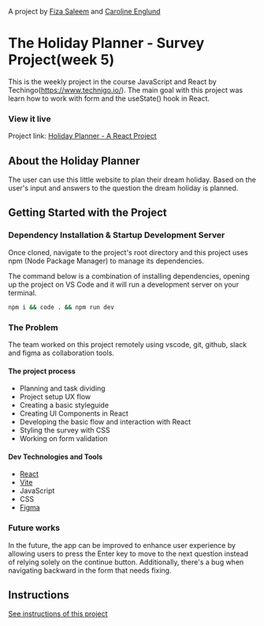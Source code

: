 A project by [Fiza Saleem](https://github.com/filzasaleem) and [Caroline Englund](https://github.com/carrocarrocarro/)


# The Holiday Planner - Survey Project(week 5)

This is the weekly project in the course JavaScript and React by Techingo(https://www.technigo.io/). The main goal with this project was learn how to work with form and the useState() hook in React. 

### View it live

Project link: [Holiday Planner - A React Project](https://our-survey-project.netlify.app/)

## About the Holiday Planner

The user can use this little website to plan their dream holiday. Based on the user's input and answers to the question the dream holiday is planned. 


## Getting Started with the Project

### Dependency Installation & Startup Development Server

Once cloned, navigate to the project's root directory and this project uses npm (Node Package Manager) to manage its dependencies.

The command below is a combination of installing dependencies, opening up the project on VS Code and it will run a development server on your terminal.

```bash
npm i && code . && npm run dev
```

### The Problem

The team worked on this project remotely using vscode, git, github, slack and figma as collaboration tools. 

#### The project process
* Planning and task dividing
* Project setup
UX flow
* Creating a basic styleguide
* Creating UI Components in React
* Developing the basic flow and interaction with React
* Styling the survey with CSS
* Working on form validation

#### Dev Technologies and Tools
* [React](https://react.dev/)
* [Vite](https://vitejs.dev/)
* JavaScript
* CSS
* [Figma](https://www.figma.com/)

### Future works
In the future, the app can be improved to enhance user experience by allowing users to press the Enter key to move to the next question instead of relying solely on the continue button. Additionally, there's a bug when navigating backward in the form that needs fixing.


## Instructions

<a href="instructions.md">
   See instructions of this project
</a>


